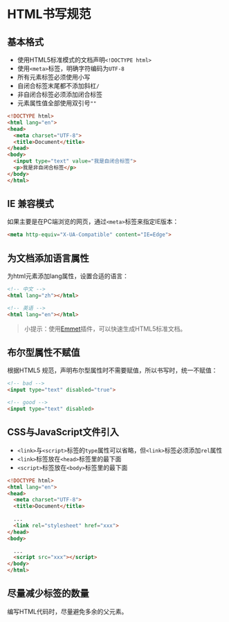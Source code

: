 # HTML书写规范

## 基本格式

+ 使用HTML5标准模式的文档声明`<!DOCTYPE html>`
+ 使用`<meta>`标签，明确字符编码为`UTF-8`
+ 所有元素标签必须使用小写
+ 自闭合标签末尾都不添加斜杠`/`
+ 非自闭合标签必须添加闭合标签
+ 元素属性值全部使用双引号`""`

```HTML
<!DOCTYPE html>
<html lang="en">
<head>
  <meta charset="UTF-8">
  <title>Document</title>
</head>
<body>
  <input type="text" value="我是自闭合标签">
  <p>我是非自闭合标签</p>
</body>
</html>
```

## IE 兼容模式

如果主要是在PC端浏览的网页，通过`<meta>`标签来指定IE版本：

```HTML
<meta http-equiv="X-UA-Compatible" content="IE=Edge">
```

## 为文档添加语言属性

为html元素添加lang属性，设置合适的语言：

```HTML
<!-- 中文 -->
<html lang="zh"></html>

<!-- 英语 -->
<html lang="en"></html>
```

> 小提示：使用[Emmet](https://www.emmet.io/)插件，可以快速生成HTML5标准文档。

## 布尔型属性不赋值

根据HTML5 规范，声明布尔型属性时不需要赋值，所以书写时，统一不赋值：
```HTML
<!-- bad -->
<input type="text" disabled="true">

<!-- good -->
<input type="text" disabled>
```

## CSS与JavaScript文件引入

+ `<link>`与`<script>`标签的`type`属性可以省略，但`<link>`标签必须添加`rel`属性
+ `<link>`标签放在`<head>`标签里的最下面
+ `<script>`标签放在`<body>`标签里的最下面

```HTML
<!DOCTYPE html>
<html lang="en">
<head>
  <meta charset="UTF-8">
  <title>Document</title>
  
  ...
  <link rel="stylesheet" href="xxx">
</head>
<body>

  ...
  <script src="xxx"></script>
</body>
</html>
```

## 尽量减少标签的数量

编写HTML代码时，尽量避免多余的父元素。